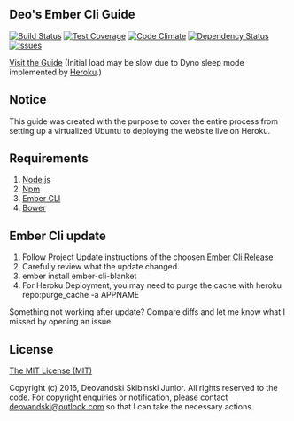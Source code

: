## Deo's Ember Cli Guide

[![Build Status][travis-badge]][travis] [![Test Coverage][testCoverage-badge]][testCoverage] [![Code Climate][codeClimate-badge]][codeClimate] [![Dependency Status][dependency-badge]][dependency] [![Issues][issues-badge]][issues]

[Visit the Guide](https://deovandski.herokuapp.com/emberTutorial/) (Initial load may be slow due to Dyno sleep mode implemented by [Heroku](https://www.heroku.com/pricing).)

## Notice

This guide was created with the purpose to cover the entire process from setting up a virtualized Ubuntu to deploying the website live on Heroku.

## Requirements

1. [Node.js](https://nodejs.org/)
2. [Npm](https://www.npmjs.com/)
3. [Ember CLI](http://ember-cli.com/)
3. [Bower](https://www.npmjs.com/package/bower)


## Ember Cli update

1. Follow Project Update instructions of the choosen [Ember Cli Release](https://github.com/ember-cli/ember-cli/releases)
2. Carefully review what the update changed.
2. ember install ember-cli-blanket
6. For Heroku Deployment, you may need to purge the cache with heroku repo:purge_cache -a APPNAME

Something not working after update? Compare diffs and let me know what I missed by opening an issue. 

## License

[The MIT License (MIT)](license.md)

Copyright (c) 2016, Deovandski Skibinski Junior. All rights reserved to the code. For copyright enquiries or notification, please contact deovandski@outlook.com so that I can take the necessary actions.

[travis]: https://travis-ci.org/Deovandski/DeoEmberCliGuide
[travis-badge]: https://travis-ci.org/Deovandski/DeoEmberCliGuide.svg?branch=master
[testCoverage]: https://codeclimate.com/github/Deovandski/DeoEmberCliGuide/coverage
[testCoverage-badge]: https://codeclimate.com/github/Deovandski/DeoEmberCliGuide/badges/coverage.svg
[codeClimate]: https://codeclimate.com/github/Deovandski/DeoEmberCliGuide
[codeClimate-badge]: https://codeclimate.com/github/Deovandski/DeoEmberCliGuide/badges/gpa.svg
[dependency]: https://gemnasium.com/Deovandski/DeoEmberCliGuide
[dependency-badge]: https://gemnasium.com/Deovandski/DeoEmberCliGuide.svg
[issues]: https://codeclimate.com/github/Deovandski/DeoEmberCliGuide
[issues-badge]: https://codeclimate.com/github/Deovandski/DeoEmberCliGuide/badges/issue_count.svg


